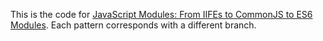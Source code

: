 This is the code for [JavaScript Modules: From IIFEs to CommonJS to ES6 Modules](https://tylermcginnis.com/javascript-modules/). Each pattern corresponds with a different branch.
